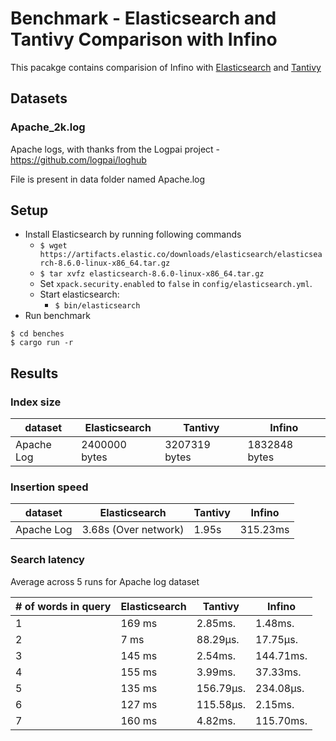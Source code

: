 # Benchmark - Elasticsearch and Tantivy Comparison with Infino

This pacakge contains comparision of Infino with [Elasticsearch](https://github.com/elastic/elasticsearch-rs) and [Tantivy](https://github.com/quickwit-oss/tantivy)

## Datasets

### Apache_2k.log

Apache logs, with thanks from the Logpai project - https://github.com/logpai/loghub

File is present in data folder named Apache.log

## Setup

- Install Elasticsearch by running following commands
  - `$ wget https://artifacts.elastic.co/downloads/elasticsearch/elasticsearch-8.6.0-linux-x86_64.tar.gz`
  - `$ tar xvfz elasticsearch-8.6.0-linux-x86_64.tar.gz`
  - Set `xpack.security.enabled` to `false` in `config/elasticsearch.yml`.
  - Start elasticsearch:
    - `$ bin/elasticsearch`
- Run benchmark

```
$ cd benches
$ cargo run -r
```

## Results

### Index size

| dataset    | Elasticsearch | Tantivy       | Infino        |
| ---------- | ------------- | ------------- | ------------- |
| Apache Log | 2400000 bytes | 3207319 bytes | 1832848 bytes |

### Insertion speed

| dataset    | Elasticsearch        | Tantivy | Infino   |
| ---------- | -------------------- | ------- | -------- |
| Apache Log | 3.68s (Over network) | 1.95s   | 315.23ms |

### Search latency

Average across 5 runs for Apache log dataset

| # of words in query | Elasticsearch | Tantivy   | Infino    |
| ------------------- | ------------- | --------- | --------- |
| 1                   | 169 ms        | 2.85ms.   | 1.48ms.   |
| 2                   | 7 ms          | 88.29µs.  | 17.75µs.  |
| 3                   | 145 ms        | 2.54ms.   | 144.71ms. |
| 4                   | 155 ms        | 3.99ms.   | 37.33ms.  |
| 5                   | 135 ms        | 156.79µs. | 234.08µs. |
| 6                   | 127 ms        | 115.58µs. | 2.15ms.   |
| 7                   | 160 ms        | 4.82ms.   | 115.70ms. |
